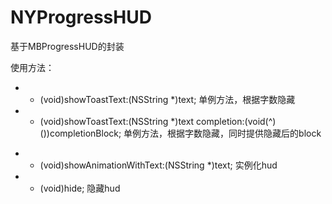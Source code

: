 # NYProgressHUD
基于MBProgressHUD的封装

使用方法：

+ + (void)showToastText:(NSString *)text;
    单例方法，根据字数隐藏
+ + (void)showToastText:(NSString *)text completion:(void(^)())completionBlock;
    单例方法，根据字数隐藏，同时提供隐藏后的block
- - (void)showAnimationWithText:(NSString *)text;
    实例化hud
- - (void)hide;
    隐藏hud

